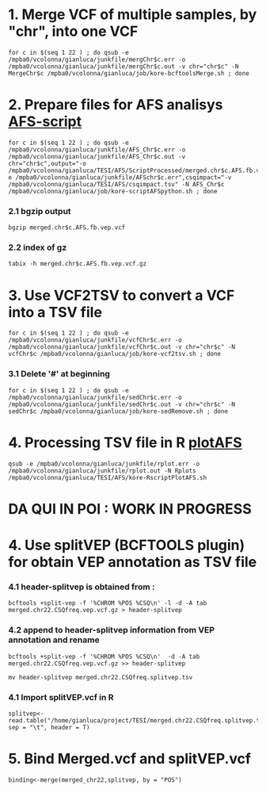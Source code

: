 # 1. Merge VCF of multiple samples, by "chr", into one VCF 

```
for c in $(seq 1 22 ) ; do qsub -e /mpba0/vcolonna/gianluca/junkfile/mergChr$c.err -o /mpba0/vcolonna/gianluca/junkfile/mergChr$c.out -v chr="chr$c" -N MergeChr$c /mpba0/vcolonna/gianluca/job/kore-bcftoolsMerge.sh ; done
```
# 2. Prepare files for AFS analisys [AFS-script](../filtering/AFS_grepl.py)
```
for c in $(seq 1 22 ) ; do qsub -e /mpba0/vcolonna/gianluca/junkfile/AFS_Chr$c.err -o /mpba0/vcolonna/gianluca/junkfile/AFS_Chr$c.out -v chr="chr$c",output="-o /mpba0/vcolonna/gianluca/TESI/AFS/ScriptProcessed/merged.chr$c.AFS.fb.vep.vcf",error="-e /mpba0/vcolonna/gianluca/junkfile/AFSchr$c.err",csqimpact="-v /mpba0/vcolonna/gianluca/TESI/AFS/csqimpact.tsv" -N AFS_Chr$c /mpba0/vcolonna/gianluca/job/kore-scriptAFSpython.sh ; done
```
### 2.1 bgzip output
```
bgzip merged.chr$c.AFS.fb.vep.vcf
```
### 2.2 index of gz
```
tabix -h merged.chr$c.AFS.fb.vep.vcf.gz
```
# 3. Use VCF2TSV to convert a VCF into a TSV file
```
for c in $(seq 1 22 ) ; do qsub -e /mpba0/vcolonna/gianluca/junkfile/vcfChr$c.err -o /mpba0/vcolonna/gianluca/junkfile/vcfChr$c.out -v chr="chr$c" -N vcfChr$c /mpba0/vcolonna/gianluca/job/kore-vcf2tsv.sh ; done

```
### 3.1 Delete '#' at beginning 
```
for c in $(seq 1 22 ) ; do qsub -e /mpba0/vcolonna/gianluca/junkfile/sedChr$c.err -o /mpba0/vcolonna/gianluca/junkfile/sedChr$c.out -v chr="chr$c" -N sedChr$c /mpba0/vcolonna/gianluca/job/kore-sedRemove.sh ; done
```
# 4. Processing TSV file in R [plotAFS](plotAFS.R) 
```
qsub -e /mpba0/vcolonna/gianluca/junkfile/rplot.err -o /mpba0/vcolonna/gianluca/junkfile/rplot.out -N Rplots /mpba0/vcolonna/gianluca/TESI/AFS/kore-RscriptPlotAFS.sh
```






#                                       DA QUI IN POI : WORK IN PROGRESS  



# 4. Use splitVEP (BCFTOOLS plugin) for obtain VEP annotation as TSV file 

### 4.1 header-splitvep is obtained from :
```
bcftools +split-vep -f '%CHROM %POS %CSQ\n' -l -d -A tab merged.chr22.CSQfreq.vep.vcf.gz > header-splitvep
```
### 4.2 append to header-splitvep information from VEP annotation and rename
```
bcftools +split-vep -f '%CHROM %POS %CSQ\n'  -d -A tab merged.chr22.CSQfreq.vep.vcf.gz >> header-splitvep
```
```
mv header-splitvep merged.chr22.CSQfreq.splitvep.tsv
```
### 4.1 Import splitVEP.vcf in R
```
splitvep<-read.table("/home/gianluca/project/TESI/merged.chr22.CSQfreq.splitvep.tsv", sep = "\t", header = T)
```
# 5. Bind Merged.vcf and splitVEP.vcf
```
binding<-merge(merged_chr22,splitvep, by = "POS")
```



